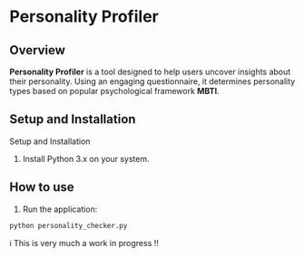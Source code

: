 # Personality Profiler
## Overview
**Personality Profiler** is a tool designed to help users uncover insights about their personality. Using an engaging questionnaire, it determines personality types based on popular psychological framework **MBTI**.

## Setup and Installation
Setup and Installation
1. Install Python 3.x on your system.

## How to use
1. Run the application:
```
python personality_checker.py
```

ℹ️ This is very much a work in progress !!

